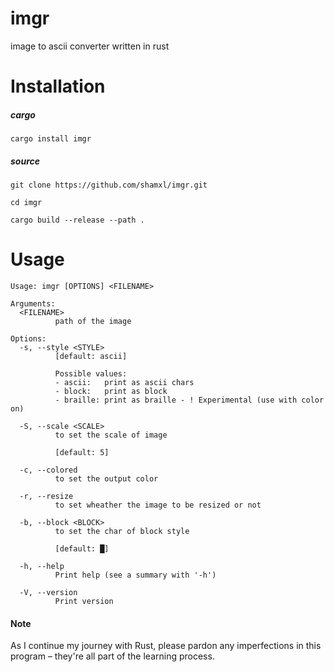# imgr
image to ascii converter written in rust

# Installation

##### cargo

```
cargo install imgr
```

##### source
```command
git clone https://github.com/shamxl/imgr.git

cd imgr

cargo build --release --path .
```

# Usage

```command
Usage: imgr [OPTIONS] <FILENAME>

Arguments:
  <FILENAME>
          path of the image

Options:
  -s, --style <STYLE>
          [default: ascii]

          Possible values:
          - ascii:   print as ascii chars
          - block:   print as block
          - braille: print as braille - ! Experimental (use with color on)

  -S, --scale <SCALE>
          to set the scale of image

          [default: 5]

  -c, --colored
          to set the output color

  -r, --resize
          to set wheather the image to be resized or not

  -b, --block <BLOCK>
          to set the char of block style

          [default: █]

  -h, --help
          Print help (see a summary with '-h')

  -V, --version
          Print version
```

#### Note
As I continue my journey with Rust, please pardon any imperfections in this program – they're all part of the learning process.
